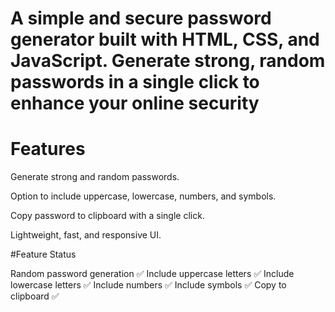 # A simple and secure password generator built with HTML, CSS, and JavaScript. Generate strong, random passwords in a single click to enhance your online security

# Features

Generate strong and random passwords.

Option to include uppercase, lowercase, numbers, and symbols.

Copy password to clipboard with a single click.

Lightweight, fast, and responsive UI.


#Feature	Status

Random password generation	✅
Include uppercase letters	✅
Include lowercase letters	✅
Include numbers	✅
Include symbols	✅
Copy to clipboard	✅
